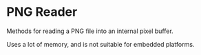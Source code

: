 # PNG Reader
Methods for reading a PNG file into an internal pixel buffer.

Uses a lot of memory, and is not suitable for embedded platforms.
